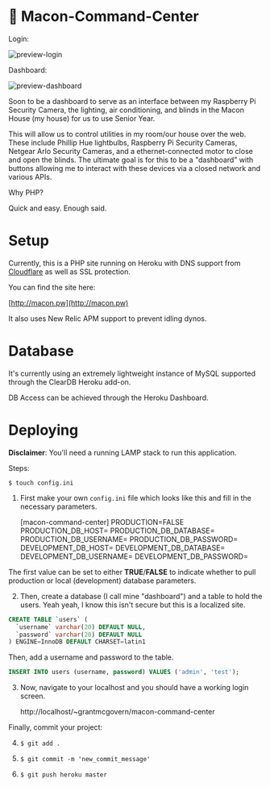 # :beer: Macon-Command-Center

Login:

![preview-login](http://i1158.photobucket.com/albums/p618/g12mcgov/Screenshot%202015-05-15%2023.27.34.png)

Dashboard:

![preview-dashboard](http://i1158.photobucket.com/albums/p618/g12mcgov/Screenshot%202015-05-17%2016.42.27.png)

Soon to be a dashboard to serve as an interface between my Raspberry Pi Security Camera, the lighting, air conditioning, and blinds in the Macon House (my house) for us to use Senior Year.

This will allow us to control utilities in my room/our house over the web. These include Phillip Hue lightbulbs, Raspberry Pi Security Cameras, Netgear Arlo Security Cameras, and a ethernet-connected motor to close and open the blinds. The ultimate goal is for this to be a "dashboard" with buttons allowing me to interact with these devices via a closed network and various APIs. 

Why PHP?

Quick and easy. Enough said.

Setup
=======

Currently, this is a PHP site running on Heroku with DNS support from [Cloudflare](https://www.cloudflare.com/) as well as SSL protection. 

You can find the site here:

[http://macon.pw](http://macon.pw)

It also uses New Relic APM support to prevent idling dynos.

Database
=======

It's currently using an extremely lightweight instance of MySQL supported through the ClearDB Heroku add-on.

DB Access can be achieved through the Heroku Dashboard.

Deploying
=======

<b>Disclaimer</b>: You'll need a running LAMP stack to run this application.

Steps:

`$ touch config.ini`

1) First make your own `config.ini` file which looks like this and fill in the necessary parameters.

	[macon-command-center]
	PRODUCTION=FALSE
	PRODUCTION_DB_HOST=
	PRODUCTION_DB_DATABASE=
	PRODUCTION_DB_USERNAME=
	PRODUCTION_DB_PASSWORD=
	DEVELOPMENT_DB_HOST=
	DEVELOPMENT_DB_DATABASE=
	DEVELOPMENT_DB_USERNAME=
	DEVELOPMENT_DB_PASSWORD=

The first value can be set to either <b>TRUE</b>/<b>FALSE</b> to indicate whether to pull production or local (development) database parameters.

2) Then, create a database (I call mine "dashboard") and a table to hold the users. Yeah yeah, I know this isn't secure but this is a localized site.

```sql
CREATE TABLE `users` (
  `username` varchar(20) DEFAULT NULL,
  `password` varchar(20) DEFAULT NULL
) ENGINE=InnoDB DEFAULT CHARSET=latin1
```
Then, add a username and password to the table.

```sql
INSERT INTO users (username, password) VALUES ('admin', 'test');
```

3) Now, navigate to your localhost and you should have a working login screen.

	http://localhost/~grantmcgovern/macon-command-center


Finally, commit your project:


4) `$ git add .`


5) `$ git commit -m 'new_commit_message'`


6) `$ git push heroku master`




